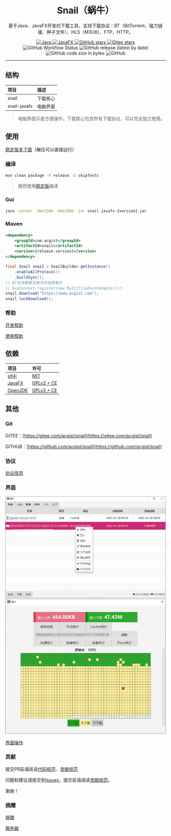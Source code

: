 <h1 align="center">Snail（蜗牛）</h1>

<p align="center">
基于Java、JavaFX开发的下载工具，支持下载协议：BT（BitTorrent、磁力链接、种子文件）、HLS（M3U8）、FTP、HTTP。
</p>

<p align="center">
	<a target="_blank" href="https://openjdk.java.net">
		<img alt="Java" src="https://img.shields.io/badge/Java-11-yellow.svg?style=flat-square" />
	</a>
	<a target="_blank" href="https://openjfx.io">
		<img alt="JavaFX" src="https://img.shields.io/badge/JavaFX-11-blueviolet.svg?style=flat-square" />
	</a>
	<a target="_blank" href="https://github.com/acgist/snail">
		<img alt="GitHub stars" src="https://img.shields.io/github/stars/acgist/snail?color=red&style=flat-square" />
	</a>
	<a target="_blank" href="https://gitee.com/acgist/snail">
		<img alt="Gitee stars" src="https://gitee.com/acgist/snail/badge/star.svg?theme=dark" />
	</a>
	<br />
	<img alt="GitHub Workflow Status" src="https://img.shields.io/github/workflow/status/acgist/snail/build?style=flat-square">
	<img alt="GitHub release (latest by date)" src="https://img.shields.io/github/v/release/acgist/snail?style=flat-square" />
	<img alt="GitHub code size in bytes" src="https://img.shields.io/github/languages/code-size/acgist/snail?color=crimson&style=flat-square" />
	<img alt="GitHub" src="https://img.shields.io/github/license/acgist/snail?style=flat-square" />
</p>

----

## 结构

|项目|描述|
|:--|:--|
|snail|下载核心|
|snail-javafx|电脑界面|

> 电脑界面只是方便操作，下载核心包含所有下载协议，可以完全独立使用。

## 使用

[稳定版本下载](https://gitee.com/acgist/snail/attach_files)（解压可以直接运行）

### 编译

```bash
mvn clean package -P release -D skipTests
```

> 推荐使用[稳定版](https://gitee.com/acgist/snail/releases)编译

### Gui

```bash
java -server -Xms128m -Xmx256m -jar snail.javafx-{version}.jar
```

### Maven

```xml
<dependency>
	<groupId>com.acgist</groupId>
	<artifactId>snail</artifactId>
	<version>{release.version}</version>
</dependency>
```

```java
final Snail snail = SnailBuilder.getInstance()
	.enableAllProtocol()
	.buildSync();
// BT任务需要注册文件选择事件
// GuiContext.register(new MultifileEventAdapter());
snail.download("https://www.acgist.com");
snail.lockDownload();
```

### 帮助

[开发帮助](./docs/API.md)

[使用帮助](./docs/HELP.md)

## 依赖

|项目|许可|
|:--|:--|
|[slf4j](https://www.slf4j.org)|[MIT](https://www.slf4j.org/license.html)|
|[JavaFX](https://wiki.openjdk.java.net/display/OpenJFX)|[GPLv2 + CE](https://openjdk.java.net/legal/gplv2+ce.html)|
|[OpenJDK](https://openjdk.java.net)|[GPLv2 + CE](https://openjdk.java.net/legal/gplv2+ce.html)|

## 其他

### Git

GITEE：[https://gitee.com/acgist/snail](https://gitee.com/acgist/snail)

GITHUB：[https://github.com/acgist/snail](https://github.com/acgist/snail)

### 协议

[协议信息](./docs/PROTOCOL.md)

### 界面

![蜗牛](./docs/gui/main.png "蜗牛")
![统计](./docs/gui/statistics-piece.png "统计")

[界面操作](./docs/GUI.md)

### 贡献

提交PR前请阅读[代码规范](./CODE_OF_CONDUCT.md)、[贡献规范](./CONTRIBUTING.md)

问题和建议请提交到[Issues](https://gitee.com/acgist/snail/issues)，提交前请阅读[贡献规范](./CONTRIBUTING.md)。

谢谢！

### 捐赠

[捐赠](https://www.acgist.com/sponsor)

[服务器](https://www.acgist.com/collect/server)
